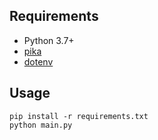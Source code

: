 ## Requirements
* Python 3.7+
* [pika](https://pypi.org/project/pika/)
* [dotenv](https://pypi.org/project/python-dotenv/)

## Usage
```
pip install -r requirements.txt
python main.py
```